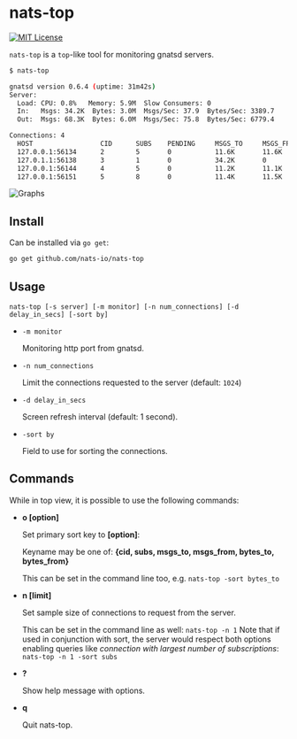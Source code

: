 # nats-top

[![MIT License](http://img.shields.io/badge/license-MIT-blue.svg?style=flat-square)][license]

[license]: https://github.com/nats-io/nats-top/blob/master/LICENSE

`nats-top` is a `top`-like tool for monitoring gnatsd servers.

```sh
$ nats-top

gnatsd version 0.6.4 (uptime: 31m42s)
Server:
  Load: CPU: 0.8%   Memory: 5.9M  Slow Consumers: 0
  In:   Msgs: 34.2K  Bytes: 3.0M  Msgs/Sec: 37.9  Bytes/Sec: 3389.7
  Out:  Msgs: 68.3K  Bytes: 6.0M  Msgs/Sec: 75.8  Bytes/Sec: 6779.4

Connections: 4
  HOST                 CID      SUBS    PENDING     MSGS_TO     MSGS_FROM   BYTES_TO    BYTES_FROM  LANG     VERSION
  127.0.0.1:56134      2        5       0           11.6K       11.6K       1.1M        905.1K      go       1.1.0
  127.0.1.1:56138      3        1       0           34.2K       0           3.0M        0           go       1.1.0
  127.0.0.1:56144      4        5       0           11.2K       11.1K       873.5K      1.1M        go       1.1.0
  127.0.0.1:56151      5        8       0           11.4K       11.5K       1014.6K     1.0M        go       1.1.0
```

![Graphs](https://cloud.githubusercontent.com/assets/26195/9292536/ad64c034-43b5-11e5-8e34-1eb3d3521bc9.png)

## Install

Can be installed via `go get`:

```sh
go get github.com/nats-io/nats-top
```

## Usage

```
nats-top [-s server] [-m monitor] [-n num_connections] [-d delay_in_secs] [-sort by]
```

- `-m monitor`

  Monitoring http port from gnatsd.

- `-n num_connections`

  Limit the connections requested to the server (default: `1024`)

- `-d delay_in_secs`

  Screen refresh interval (default: 1 second).

- `-sort by `

  Field to use for sorting the connections.

## Commands

While in top view, it is possible to use the following commands:

- **o [option]**

  Set primary sort key to **[option]**:

  Keyname may be one of: **{cid, subs, msgs_to, msgs_from, bytes_to, bytes_from}**

  This can be set in the command line too, e.g. `nats-top -sort bytes_to`

- **n [limit]**

  Set sample size of connections to request from the server.

  This can be set in the command line as well: `nats-top -n 1`
  Note that if used in conjunction with sort, the server would respect
  both options enabling queries like _connection with largest number of subscriptions_:
  `nats-top -n 1 -sort subs`

- **?**

  Show help message with options.

- **q**

  Quit nats-top.
